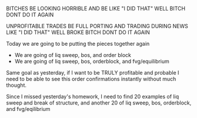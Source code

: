 BITCHES BE LOOKING HORRIBLE AND BE LIKE "I DID THAT" WELL BITCH DONT DO IT AGAIN

UNPROFITABLE TRADES BE FULL PORTING AND TRADING DURING NEWS LIKE "I DID THAT" WELL BROKE BITCH DONT DO IT AGAIN

Today we are going to be putting the pieces together again

- We are going of liq sweep, bos, and order block
- We are going of liq sweep, bos, orderblock, and fvg/equilibrium

Same goal as yesterday, if I want to be TRULY profitable and probable I need to be able to see this order confirmations instantly without much thought.

Since I missed yesterday's homework, I need to find 20 examples of liq sweep and break of structure, and another 20 of liq sweep, bos, orderblock, and fvg/eqilibrium